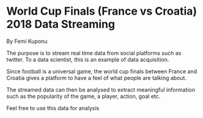 # World Cup Finals (France vs Croatia) 2018 Data Streaming
By Femi Kuponu

The purpose is to stream real time data from social platforms such as twitter. To a data scientist, this is an example of data acquisition.

Since football is a universal game, the world cup finals between France and Croatia gives a platform to have a feel of what people are talking about.

The streamed data can then be analysed to extract meaningful information such as the popularity of the game, a player, action, goal etc. 

Feel free to use this data for analysis
